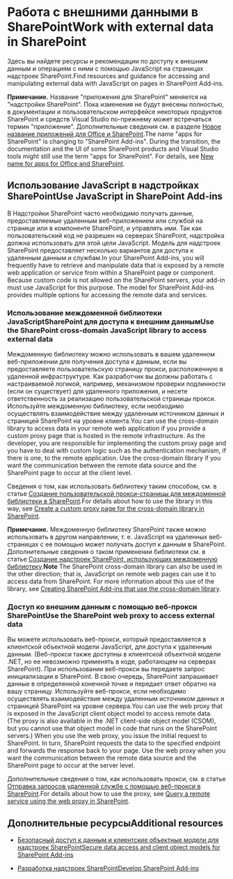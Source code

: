 
# <a name="work-with-external-data-in-sharepoint"></a><span data-ttu-id="60612-101">Работа с внешними данными в SharePoint</span><span class="sxs-lookup"><span data-stu-id="60612-101">Work with external data in SharePoint</span></span>
<span data-ttu-id="60612-102">Здесь вы найдете ресурсы и рекомендации по доступу к внешним данным и операциям с ними с помощью JavaScript на страницах надстроек SharePoint.</span><span class="sxs-lookup"><span data-stu-id="60612-102">Find resources and guidance for accessing and manipulating external data with JavaScript on pages in SharePoint Add-ins.</span></span>
 

 <span data-ttu-id="60612-p101">**Примечание.** Название "приложения для SharePoint" меняется на "надстройки SharePoint". Пока изменения не будут внесены полностью, в документации и пользовательском интерфейсе некоторых продуктов SharePoint и средств Visual Studio по-прежнему может встречаться термин "приложение". Дополнительные сведения см. в разделе [Новое название приложений для Office и SharePoint](new-name-for-apps-for-sharepoint#bk_newname).</span><span class="sxs-lookup"><span data-stu-id="60612-p101">The name "apps for SharePoint" is changing to "SharePoint Add-ins". During the transition, the documentation and the UI of some SharePoint products and Visual Studio tools might still use the term "apps for SharePoint". For details, see [New name for apps for Office and SharePoint](new-name-for-apps-for-sharepoint#bk_newname).</span></span>
 


## <a name="use-javascript-in-sharepoint-add-ins"></a><span data-ttu-id="60612-106">Использование JavaScript в надстройках SharePoint</span><span class="sxs-lookup"><span data-stu-id="60612-106">Use JavaScript in SharePoint Add-ins</span></span>
<span data-ttu-id="60612-107"><a name="SP15Workdata_Working"> </a></span><span class="sxs-lookup"><span data-stu-id="60612-107"></span></span>

<span data-ttu-id="60612-p102">В Надстройки SharePoint часто необходимо получать данные, предоставляемые удаленным веб-приложением или службой на странице или в компоненте SharePoint, и управлять ими. Так как пользовательский код не разрешен на серверах SharePoint, надстройка должна использовать для этой цели JavaScript. Модель для надстроек SharePoint предоставляет несколько вариантов для доступа к удаленным данным и службам.</span><span class="sxs-lookup"><span data-stu-id="60612-p102">In your SharePoint Add-ins, you will frequently have to retrieve and manipulate data that is exposed by a remote web application or service from within a SharePoint page or component. Because custom code is not allowed on the SharePoint servers, your add-in must use JavaScript for this purpose. The model for SharePoint Add-ins provides multiple options for accessing the remote data and services.</span></span>
 

 

### <a name="use-the-sharepoint-cross-domain-javascript-library-to-access-external-data"></a><span data-ttu-id="60612-111">Использование междоменной библиотеки JavaScriptSharePoint для доступа к внешним данным</span><span class="sxs-lookup"><span data-stu-id="60612-111">Use the SharePoint cross-domain JavaScript library to access external data</span></span>

<span data-ttu-id="60612-p103">Междоменную библиотеку можно использовать в вашем удаленном веб-приложении для получения доступа к данным, если вы предоставляете пользовательскую страницу прокси, расположенную в удаленной инфраструктуре. Как разработчик вы должны работать с настраиваемой логикой, например, механизмом проверки подлинности (если он существует) для удаленного приложения, и несете ответственность за реализацию пользовательской страницы прокси. Используйте междоменную библиотеку, если необходимо осуществлять взаимодействие между удаленным источником данных и страницей SharePoint на уровне клиента.</span><span class="sxs-lookup"><span data-stu-id="60612-p103">You can use the cross-domain library to access data in your remote web application if you provide a custom proxy page that is hosted in the remote infrastructure. As the developer, you are responsible for implementing the custom proxy page and you have to deal with custom logic such as the authentication mechanism, if there is one, to the remote application. Use the cross-domain library if you want the communication between the remote data source and the SharePoint page to occur at the client level.</span></span>
 

 
<span data-ttu-id="60612-115">Сведения о том, как использовать библиотеку таким способом, см. в статье [Создание пользовательской прокси-страницы для междоменной библиотеки в SharePoint](create-a-custom-proxy-page-for-the-cross-domain-library-in-sharepoint-2013).</span><span class="sxs-lookup"><span data-stu-id="60612-115">For details about how to use the library in this way, see  [Create a custom proxy page for the cross-domain library in SharePoint](create-a-custom-proxy-page-for-the-cross-domain-library-in-sharepoint-2013).</span></span>
 

 

 <span data-ttu-id="60612-p104">**Примечание.** Междоменную библиотеку SharePoint также можно использовать в другом направлении, т. е. JavaScript на удаленных веб-страницах с ее помощью может получать доступ к данным в SharePoint. Дополнительные сведения о таком применении библиотеки см. в статье [Создание надстроек SharePoint, использующих междоменную библиотеку](creating-sharepoint-add-ins-that-use-the-cross-domain-library).</span><span class="sxs-lookup"><span data-stu-id="60612-p104">**Note** The SharePoint cross-domain library can also be used in the other direction; that is, JavaScript on remote web pages can use it to access data from SharePoint. For more information about this use of the library, see  [Creating SharePoint Add-ins that use the cross-domain library](creating-sharepoint-add-ins-that-use-the-cross-domain-library).</span></span>
 


### <a name="use-the-sharepoint-web-proxy-to-access-external-data"></a><span data-ttu-id="60612-118">Доступ ко внешним данным с помощью веб-прокси SharePoint</span><span class="sxs-lookup"><span data-stu-id="60612-118">Use the SharePoint web proxy to access external data</span></span>

<span data-ttu-id="60612-p105">Вы можете использовать веб-прокси, который предоставляется в клиентской объектной модели JavaScript, для доступа к удаленным данным. (Веб-прокси также доступны в клиентской объектной модели .NET, но ее невозможно применять в коде, работающем на серверах SharePoint). При использовании веб-прокси вы передаете запрос инициализации в SharePoint. В свою очередь, SharePoint запрашивает данные в определенной конечной точке и передает ответ обратно на вашу страницу. Используйте веб-прокси, если необходимо осуществлять взаимодействие между удаленным источником данных и страницей SharePoint на уровне сервера.</span><span class="sxs-lookup"><span data-stu-id="60612-p105">You can use the web proxy that is exposed in the JavaScript client object model to access remote data. (The proxy is also available in the .NET client-side object model (CSOM), but you cannot use that object model in code that runs on the SharePoint servers.) When you use the web proxy, you issue the initial request to SharePoint. In turn, SharePoint requests the data to the specified endpoint and forwards the response back to your page. Use the web proxy when you want the communication between the remote data source and the SharePoint page to occur at the server level.</span></span>
 

 
<span data-ttu-id="60612-123">Дополнительные сведения о том, как использовать прокси, см. в статье [Отправка запросов удаленной службе с помощью веб-прокси в SharePoint](query-a-remote-service-using-the-web-proxy-in-sharepoint-2013).</span><span class="sxs-lookup"><span data-stu-id="60612-123">For details about how to use the proxy, see  [Query a remote service using the web proxy in SharePoint](query-a-remote-service-using-the-web-proxy-in-sharepoint-2013).</span></span>
 

 

## <a name="additional-resources"></a><span data-ttu-id="60612-124">Дополнительные ресурсы</span><span class="sxs-lookup"><span data-stu-id="60612-124">Additional resources</span></span>
<span data-ttu-id="60612-125"><a name="SP15Workdata_AddRes"> </a></span><span class="sxs-lookup"><span data-stu-id="60612-125"></span></span>


-  [<span data-ttu-id="60612-126">Безопасный доступ к данным и клиентские объектные модели для надстроек SharePoint</span><span class="sxs-lookup"><span data-stu-id="60612-126">Secure data access and client object models for SharePoint Add-ins</span></span>](secure-data-access-and-client-object-models-for-sharepoint-add-ins)
    
 
-  [<span data-ttu-id="60612-127">Разработка надстроек SharePoint</span><span class="sxs-lookup"><span data-stu-id="60612-127">Develop SharePoint Add-ins</span></span>](develop-sharepoint-add-ins)
    
 

